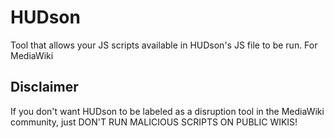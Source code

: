 # HUDson
Tool that allows your JS scripts available in HUDson's JS file to be run. For MediaWiki

## Disclaimer
If you don't want HUDson to be labeled as a disruption tool in the MediaWiki community, just DON'T RUN MALICIOUS SCRIPTS ON PUBLIC WIKIS!
